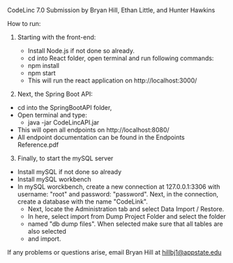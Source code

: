 CodeLinc 7.0 Submission by Bryan Hill, Ethan Little, and Hunter Hawkins

How to run:

1) Starting with the front-end:
    * Install Node.js if not done so already.
    * cd into React folder, open terminal and run following commands:
     * npm install
     * npm start
    * This will run the react application on http://localhost:3000/
      
2) Next, the Spring Boot API:
  * cd into the SpringBootAPI folder,
  * Open terminal and type:
    * java -jar CodeLincAPI.jar
  * This will open all endpoints on http://localhost:8080/
  * All endpoint documentation can be found in the Endpoints Reference.pdf
  
3) Finally, to start the mySQL server
  * Install mySQL if not done so already
  * Install mySQL workbench
  * In mySQL worckbench, create a new connection at 127.0.0.1:3306
    with username: "root" and password: "password". Next, in the connection,
    create a database with the name "CodeLink".
    * Next, locate the Administration tab and select Data Import / Restore.
    * In here, select import from Dump Project Folder and select the folder
    * named "db dump files". When selected make sure that all tables are also selected
    * and import.
    
If any problems or questions arise, email Bryan Hill at hillbj1@appstate.edu

